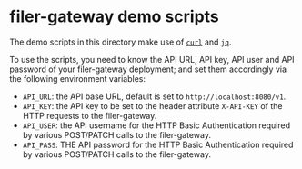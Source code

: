 # filer-gateway demo scripts

The demo scripts in this directory make use of [`curl`](https://curl.haxx.se/) and [`jq`](https://stedolan.github.io/jq/).

To use the scripts, you need to know the API URL, API key, API user and API password of your filer-gateway deployment; and set them accordingly via the following environment variables:

- `API_URL`: the API base URL, default is set to `http://localhost:8080/v1`.
- `API_KEY`: the API key to be set to the header attribute `X-API-KEY` of the HTTP requests to the filer-gateway.
- `API_USER`: the API username for the HTTP Basic Authentication required by various POST/PATCH calls to the filer-gateway.
- `API_PASS`: THE API password for the HTTP Basic Authentication required by various POST/PATCH calls to the filer-gateway.
